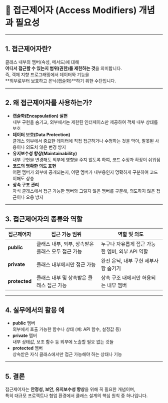 # 🔐 접근제어자 (Access Modifiers) 개념과 필요성

---

## 1. 접근제어자란?

클래스 내부의 멤버(속성, 메서드)에 대해  
**어디서 접근할 수 있는지 범위(권한)를 제한하는 것**을 의미합니다.  
즉, 객체 지향 프로그래밍에서 데이터와 기능을  
**외부로부터 보호하고 은닉(캡슐화)**하기 위한 수단입니다.

---

## 2. 왜 접근제어자를 사용하는가?

- **캡슐화(Encapsulation) 실현**  
  내부 구현을 숨기고, 외부에서는 제한된 인터페이스만 제공하여 객체 내부 상태를 보호
- **데이터 보호(Data Protection)**  
  클래스 외부에서 중요한 데이터에 직접 접근하거나 수정하는 것을 막아, 잘못된 사용이나 의도치 않은 변경 방지
- **유지보수성 향상(Maintainability)**  
  내부 구현을 변경해도 외부에 영향을 주지 않도록 하여, 코드 수정과 확장이 쉬워짐
- **코드의 명확한 의도 표현**  
  어떤 멤버가 외부에 공개되는지, 어떤 멤버가 내부용인지 명확하게 구분하여 코드 이해도 상승
- **상속 구조 관리**  
  자식 클래스에서 접근 가능한 멤버와 그렇지 않은 멤버를 구분해, 의도하지 않은 접근이나 오용 방지

---

## 3. 접근제어자의 종류와 역할

| 접근제어자    | 접근 가능 범위                                    | 역할 및 의도                                    |
| ------------- | ------------------------------------------------- | ----------------------------------------------- |
| **public**    | 클래스 내부, 외부, 상속받은 클래스 모두 접근 가능 | 누구나 자유롭게 접근 가능한 멤버, 외부 API 역할 |
| **private**   | 클래스 내부에서만 접근 가능                       | 완전 은닉, 내부 구현 세부사항 숨기기            |
| **protected** | 클래스 내부 및 상속받은 클래스 접근 가능          | 상속 구조 내에서만 허용되는 내부 멤버           |

---

## 4. 실무에서의 활용 예

- **public** 멤버  
  외부에서 호출 가능한 함수나 상태 (예: API 함수, 설정값 등)
- **private** 멤버  
  내부 상태값, 보조 함수 등 외부에 노출할 필요 없는 것들
- **protected** 멤버  
  상속받은 자식 클래스에서만 접근 가능해야 하는 상태나 기능

---

## 5. 결론

접근제어자는 **안정성, 보안, 유지보수성 향상**을 위해 꼭 필요한 개념이며,  
특히 대규모 프로젝트나 협업 환경에서 클래스 설계의 핵심 원칙 중 하나입니다.
